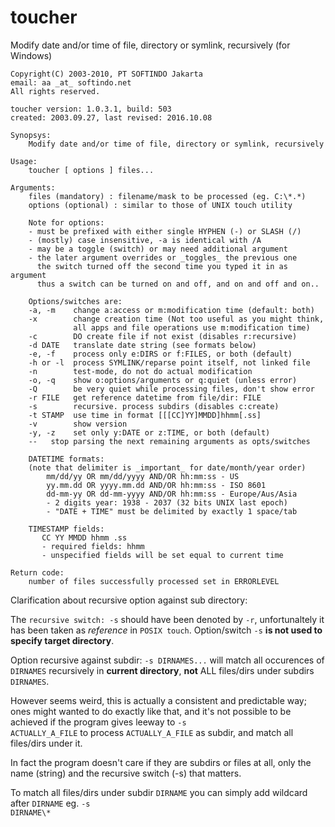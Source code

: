# toucher
Modify date and/or time of file, directory or symlink, recursively (for Windows)

    Copyright(C) 2003-2010, PT SOFTINDO Jakarta
    email: aa _at_ softindo.net
    All rights reserved.

    toucher version: 1.0.3.1, build: 503
    created: 2003.09.27, last revised: 2016.10.08

    Synopsys:
        Modify date and/or time of file, directory or symlink, recursively

    Usage:
        toucher [ options ] files...

    Arguments:
        files (mandatory) : filename/mask to be processed (eg. C:\*.*)
        options (optional) : similar to those of UNIX touch utility

        Note for options:
        - must be prefixed with either single HYPHEN (-) or SLASH (/)
        - (mostly) case insensitive, -a is identical with /A
        - may be a toggle (switch) or may need additional argument
        - the later argument overrides or _toggles_ the previous one
          the switch turned off the second time you typed it in as argument
          thus a switch can be turned on and off, and on and off and on..

        Options/switches are:
        -a, -m    change a:access or m:modification time (default: both)
        -x        change creation time (Not too useful as you might think,
                  all apps and file operations use m:modification time)
        -c        DO create file if not exist (disables r:recursive)
        -d DATE   translate date string (see formats below)
        -e, -f    process only e:DIRS or f:FILES, or both (default)
        -h or -l  process SYMLINK/reparse point itself, not linked file
        -n        test-mode, do not do actual modification
        -o, -q    show o:options/arguments or q:quiet (unless error)
        -Q        be very quiet while processing files, don't show error
        -r FILE   get reference datetime from file/dir: FILE
        -s        recursive. process subdirs (disables c:create)
        -t STAMP  use time in format [[[CC]YY]MMDD]hhmm[.ss]
        -v        show version
        -y, -z    set only y:DATE or z:TIME, or both (default)
        --   stop parsing the next remaining arguments as opts/switches

        DATETIME formats:
        (note that delimiter is _important_ for date/month/year order)
            mm/dd/yy OR mm/dd/yyyy AND/OR hh:mm:ss - US
            yy.mm.dd OR yyyy.mm.dd AND/OR hh:mm:ss - ISO 8601
            dd-mm-yy OR dd-mm-yyyy AND/OR hh:mm:ss - Europe/Aus/Asia
            - 2 digits year: 1938 - 2037 (32 bits UNIX last epoch)
            - "DATE + TIME" must be delimited by exactly 1 space/tab

        TIMESTAMP fields:
           CC YY MMDD hhmm .ss
           - required fields: hhmm
           - unspecified fields will be set equal to current time

    Return code:
        number of files successfully processed set in ERRORLEVEL


Clarification about recursive option against sub directory:

The <code>recursive switch: -s</code> should have been denoted by <code>-r</code>, unfortunaltely it has been taken as <i>reference</i> in <code>POSIX touch</code>. Option/switch <code>-s</code> <b>is not used to specify target directory</b>. 

Option recursive against subdir: <code>-s DIRNAMES...</code> will match all occurences of <code>DIRNAMES</code> recursively in <b>current directory</b>, <b>not</b> ALL files/dirs under subdirs <code>DIRNAMES</code>.

However seems weird, this is actually a consistent and predictable way; ones might wanted to do exactly like that,
and it's not possible to be achieved if the program gives leeway to <code>-s ACTUALLY_A_FILE</code> to process <code>ACTUALLY_A_FILE</code> as subdir, and match all files/dirs under it.

In fact the program doesn't care if they are subdirs or files at all, only the name (string) and the recursive switch (-s) that matters.

To match all files/dirs under subdir <code>DIRNAME</code> you can simply add wildcard after <code>DIRNAME</code> eg. <code>-s DIRNAME\\*</code>

